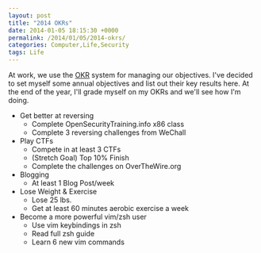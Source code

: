 ```yaml
---
layout: post
title: "2014 OKRs"
date: 2014-01-05 18:15:30 +0000
permalink: /2014/01/05/2014-okrs/
categories: Computer,Life,Security
tags: Life
---
```

At work, we use the [OKR](https://en.wikipedia.org/wiki/OKR) system for managing our objectives.  I've decided to set myself some annual objectives and list out their key results here.  At the end of the year, I'll grade myself on my OKRs and we'll see how I'm doing.

- Get better at reversing
    - Complete OpenSecurityTraining.info x86 class
    - Complete 3 reversing challenges from WeChall
- Play CTFs
    - Compete in at least 3 CTFs
    - (Stretch Goal) Top 10% Finish
    - Complete the challenges on OverTheWire.org
- Blogging
    - At least 1 Blog Post/week
- Lose Weight & Exercise
    - Lose 25 lbs.
    - Get at least 60 minutes aerobic exercise a week
- Become a more powerful vim/zsh user
    - Use vim keybindings in zsh
    - Read full zsh guide
    - Learn 6 new vim commands

